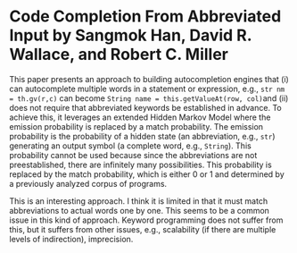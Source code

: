 # Code Completion From Abbreviated Input by Sangmok Han, David R. Wallace, and Robert C. Miller 

This paper presents an approach to building autocompletion engines that (i) can autocomplete multiple words in a statement or expression, e.g., ``str nm = th.gv(r,c)`` can become ``String name = this.getValueAt(row, col)``and (ii) does not require that abbreviated keywords be established in advance. To achieve this, it leverages an extended Hidden Markov Model where the emission probability is replaced by a match probability. The emission probability is the probability of a hidden state (an abbreviation, e.g., ``str``) generating an output symbol (a complete word, e.g., ``String``). This probability cannot be used because since the abbreviations are not preestablished, there are infinitely many possibilities. This probability is replaced by the match probability, which is either 0 or 1 and determined by a previously analyzed corpus of programs.

This is an interesting approach. I think it is limited in that it must match abbreviations to actual words one by one. This seems to be a common issue in this kind of approach. Keyword programming does not suffer from this, but it suffers from other issues, e.g., scalability (if there are multiple levels of indirection), imprecision.